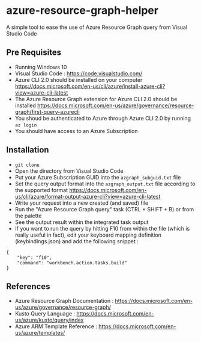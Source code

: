 # azure-resource-graph-helper
A simple tool to ease the use of Azure Resource Graph query from Visual Studio Code

## Pre Requisites
- Running Windows 10
- Visual Studio Code : <https://code.visualstudio.com/>
- Azure CLI 2.0 should be installed on your computer <https://docs.microsoft.com/en-us/cli/azure/install-azure-cli?view=azure-cli-latest>
- The Azure Resource Graph extension for Azure CLI 2.0 should be installed <https://docs.microsoft.com/en-us/azure/governance/resource-graph/first-query-azurecli>
- You shoud be authenticated to Azure through Azure CLI 2.0 by running `az login`
- You should have access to an Azure Subscription

## Installation
-  `git clone`
- Open the directory from Visual Studio Code
- Put your Azure Subscription GUID into the `azgraph_subguid.txt` file
- Set the query output format into the `azgraph_output.txt` file according to the supported format <https://docs.microsoft.com/en-us/cli/azure/format-output-azure-cli?view=azure-cli-latest>
- Write your request into a new created (and saved) file
- Run the "Azure Resource Graph query" task (CTRL + SHIFT + B) or from the palette
- See the output result within the integrated task output
- If you want to run the query by hitting F10 from within the file (which is really useful in fact), edit your keyboard mapping definition (keybindings.json) and add the following snippet :
```
{
    "key": "f10",
    "command": "workbench.action.tasks.build"
}
```

## References
- Azure Resource Graph Documentation : <https://docs.microsoft.com/en-us/azure/governance/resource-graph/>
- Kusto Query Language : <https://docs.microsoft.com/en-us/azure/kusto/query/index>
- Azure ARM Template Reference : <https://docs.microsoft.com/en-us/azure/templates/>